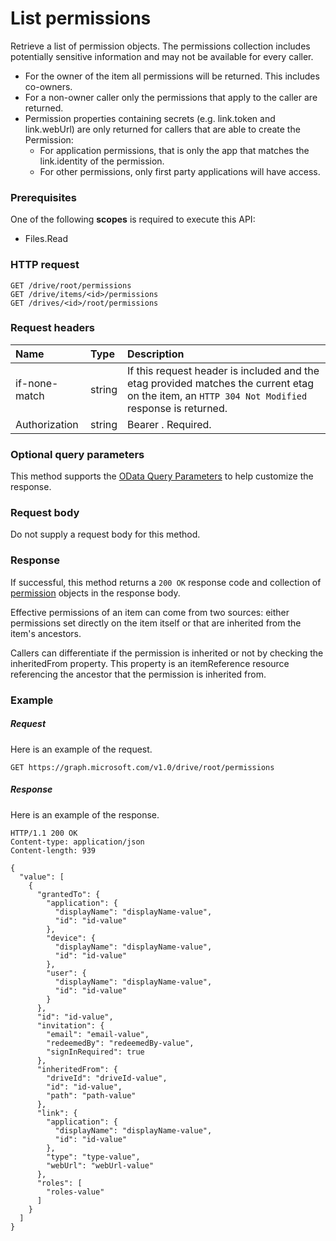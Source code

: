 # List permissions

Retrieve a list of permission objects. The permissions collection includes potentially sensitive information and may not be available for every caller.

* For the owner of the item all permissions will be returned. This includes co-owners.
* For a non-owner caller only the permissions that apply to the caller are returned.
* Permission properties containing secrets (e.g. link.token and link.webUrl) are only returned for callers that are able to create the Permission:
  * For application permissions, that is only the app that matches the link.identity of the permission.
  * For other permissions, only first party applications will have access.

### Prerequisites
One of the following **scopes** is required to execute this API:

  * Files.Read

### HTTP request
<!-- { "blockType": "ignored" } -->
```http
GET /drive/root/permissions
GET /drive/items/<id>/permissions
GET /drives/<id>/root/permissions
```

### Request headers
| Name       | Type | Description|
|:---------------|:--------|:----------|
| if-none-match  | string  | If this request header is included and the etag provided matches the current etag on the item, an `HTTP 304 Not Modified` response is returned.|
| Authorization  | string  | Bearer <token>. Required. |

### Optional query parameters
This method supports the [OData Query Parameters](http://graph.microsoft.io/docs/overview/query_parameters) to help customize the response.
### Request body
Do not supply a request body for this method.
### Response
If successful, this method returns a `200 OK` response code and collection of [permission](../resources/permission.md) objects in the response body.

Effective permissions of an item can come from two sources: either permissions set directly on the item itself or that are inherited from the item's ancestors.

Callers can differentiate if the permission is inherited or not by checking the inheritedFrom property. This property is an itemReference resource referencing the ancestor that the permission is inherited from.

### Example
##### Request
Here is an example of the request.
<!-- {
  "blockType": "request",
  "name": "get_permissions"
}-->
```http
GET https://graph.microsoft.com/v1.0/drive/root/permissions
```
##### Response
Here is an example of the response.
<!-- {
  "blockType": "response",
  "truncated": true,
  "@odata.type": "microsoft.graph.permission",
  "isCollection": true
} -->
```http
HTTP/1.1 200 OK
Content-type: application/json
Content-length: 939

{
  "value": [
    {
      "grantedTo": {
        "application": {
          "displayName": "displayName-value",
          "id": "id-value"
        },
        "device": {
          "displayName": "displayName-value",
          "id": "id-value"
        },
        "user": {
          "displayName": "displayName-value",
          "id": "id-value"
        }
      },
      "id": "id-value",
      "invitation": {
        "email": "email-value",
        "redeemedBy": "redeemedBy-value",
        "signInRequired": true
      },
      "inheritedFrom": {
        "driveId": "driveId-value",
        "id": "id-value",
        "path": "path-value"
      },
      "link": {
        "application": {
          "displayName": "displayName-value",
          "id": "id-value"
        },
        "type": "type-value",
        "webUrl": "webUrl-value"
      },
      "roles": [
        "roles-value"
      ]
    }
  ]
}
```

<!-- uuid: 8fcb5dbc-d5aa-4681-8e31-b001d5168d79
2015-10-25 14:57:30 UTC -->
<!-- {
  "type": "#page.annotation",
  "description": "List permissions",
  "keywords": "",
  "section": "documentation",
  "tocPath": ""
}-->
